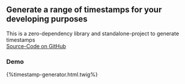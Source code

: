 ## Generate a range of timestamps for your developing purposes

This is a zero-dependency library and standalone-project to generate timestamps  
[Source-Code on GitHub](https://github.com/ChrisB9/TimestampGenerator)

### Demo
{%timestamp-generator.html.twig%}
